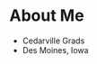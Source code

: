 # About Me

- Cedarville Grads
- Des Moines, Iowa

<!--
- Introduce family
- Briefly talk about experience
-->
